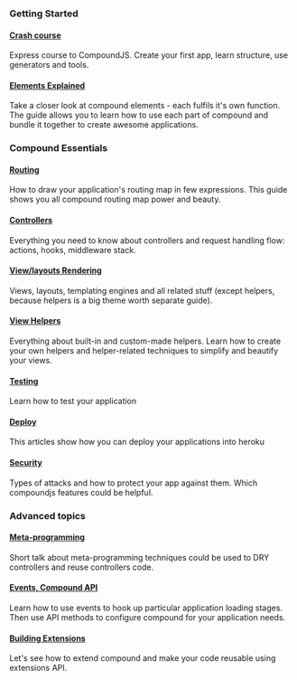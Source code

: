 ### Getting Started

#### [Crash course][crash-course]

Express course to CompoundJS. Create your first app, learn structure, use
generators and tools.

#### [Elements Explained][elements-explained]

Take a closer look at compound elements - each fulfils it's own
function. The guide allows you to learn how to use each part of compound and bundle
it together to create awesome applications.

### Compound Essentials

#### [Routing][routing]

How to draw your application's routing map in few expressions. This guide
shows you all compound routing map power and beauty.

#### [Controllers][controllers]

Everything you need to know about controllers and request handling flow:
actions, hooks, middleware stack.

#### [View/layouts Rendering][views]

Views, layouts, templating engines and all related stuff (except helpers,
because helpers is a big theme worth separate guide).

#### [View Helpers][helpers]

Everything about built-in and custom-made helpers.
Learn how to create your own helpers and helper-related techniques to simplify
and beautify your views.

#### [Testing][testing]

Learn how to test your application

#### [Deploy][deploy]

This articles show how you can deploy your applications into heroku

#### [Security][security]

Types of attacks and how to protect your app against them. Which compoundjs
features could be helpful.

### Advanced topics

#### [Meta-programming][meta-controllers]

Short talk about meta-programming techniques could be used to DRY controllers and
reuse controllers code.

#### [Events, Compound API][events-api]

Learn how to use events to hook up particular application loading stages. Then
use API methods to configure compound for your application needs.

#### [Building Extensions][extensions-api]

Let's see how to extend compound and make your code reusable using extensions
API.

[crash-course]: https://github.com/compoundjs/guides/blob/master/basics/crash-course.md
[elements-explained]: https://github.com/compoundjs/guides/blob/master/basics/elements-explained.md

[routing]: https://github.com/compoundjs/guides/blob/master/essentials/routing.md
[controllers]: https://github.com/compoundjs/guides/blob/master/essentials/controllers.md
[views]: https://github.com/compoundjs/guides/blob/master/essentials/views.md
[helpers]: https://github.com/compoundjs/guides/blob/master/essentials/helpers.md
[mailers]: https://github.com/compoundjs/guides/blob/master/essentials/mailers.md
[security]: https://github.com/compoundjs/guides/blob/master/essentials/security.md

[meta-controllers]: https://github.com/compoundjs/guides/blob/master/advanced/meta-controllers.md
[events-api]: https://github.com/compoundjs/guides/blob/master/advanced/events-api.md
[extensions-api]: https://github.com/compoundjs/guides/blob/master/advanced/extensions-api.md
[deploy]:  https://github.com/compoundjs/guides/blob/master/essentials/deploy.md
[testing]:  https://github.com/compoundjs/guides/blob/master/essentials/testing.md
